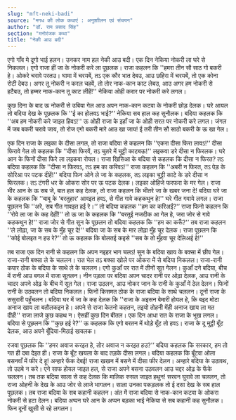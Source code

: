```yaml
---
slug: "mft-neki-badi"
source: "मगध की लोक कथाएं : अनुशाीलन एवं संचयन"
author: "डॉ. राम प्रसाद सिंह"
section: "मनोरंजक कथा"
title: "नेकी आउ बदी"
---
```

एगो गाँव मे दूगो भाई हलन। उनकर नाम हल नेकी आउ बदी। एक दिन नेकिया नोकरी ला घरे से निकलल। एगो राजा हीं जा के नोकरी करे ला पूछलक। राजा कहलन कि ''हमरा तीन सौ साठ गो बकरी हे। ओकरे चरावे परतउ। घामा में चरयबें, तऽ एक कौर भात देबउ, आउ छहिरा में चरयबें, तो एक कोना रोटी देबउ। अगर तू नोकरी न करल चहवें, तो तोर नाक-कान काट लेबउ, आउ अगर हम नोकरी से हटैबउ, तो हम्मर नाक-कान तू काट लीहें!'' नेकिया ओही करार पर नोकरी करे लगल। 

कुछ दिना के बाद ऊ नोकरी से उबिया गेल आउ अपन नाक-कान कटवा के नोकरी छोड़ देलक। घरे आयल तो बदिया देख के पूछलक कि ''ई का होलवऽ भाई?'’ नेकिया सब हाल कह सुनौलक। बदिया कहलक कि ''अब हम नोकरी करे जाइत हिवऽ!'' ऊ ओही राजा के इहाँ जा के ओही सरत पर नोकरी करे लगल। जंगल में जब बकरी चरावे जाय, तो रोज एगो बकरी मारे आउ खा जाय! ई तरी तीन सौ साठो बकरी के ऊ खा गेल।

एक दिन राजा के लइका के दीसा लगल, तो राजा बदिया से कहलन कि ''एकरा दीसा फिरा लावऽ!'’ दीसा फिरावे गेल तो कहलक कि ''दीसा फिरवें, तऽ चुतरे में चुट्टी काटबऊ!'' लइकवा डरे दीसा न फिरलक। घरे आन के फिनों दीसा फिरे ला लइकवा रोयल। राजा खिसिआ के बदिया से कहलक कि दीसा न फिरत? तऽ बदिया कहलक कि ''दीसा न फिरवऽ, तऽ हम का करिवऽ!'' राजा कहलन कि ''अबरी न फिरत, तऽ पेड़ के सोरिआ पर पटक दीहें!'' बदिया फिन ओने ले जा के कहलक, तऽ लइका चुट्टी काटे के डरे दीसा न फिरलक। तऽ टंगरी धर के ओकरा सोर पर ऊ पटक देलक। लइका ओहिजे फरफरा के मर गेल। राजा भीर आन के ऊ सब जे, बात हल कह देलक, तो राजा कहलन कि भीतरे जा के खबर जना दे! बदिया घरे जा के कहलक कि ''बाबू के 'बरतुहार' आवइत हवऽ, से गीत गावे कहकथुन हे!'' घरे गीत गवाये लगल। राजा पूछलन कि ''अरे, सब गीत गावइत हई रे।'’ तो बदिया कहलक ''हम का करिअई?'’ राजा फिनो कहलन कि ''रोवे ला जा के कह देहीं!'' तो ऊ जा के कहलक कि ''बरतुई नजदीक आ गेल हे, जरा जोर से गावे कहकथुन हे!'' राजा जोर से गीत सुन के पूछलन तो बदिया कहलक कि ''हम का करूँ?'’ तब राजा कहलन ''ले लोढ़ा, जा के सब के मुँह चूर दे!'' बदिया जा के सब के मार लोढ़ा मुँह चूर देलक। राजा पूछलन कि ''कोई बोलइत न हउ रे?'’ तो ऊ कहलक कि बोलतई कइसे ''सब के तो मुँहवा चूर देलिअई हे!'' 

तब राजा एक दिन रानी से कहलन कि अपन नइहर भाग चलऽ! सुन के बदिया खाय के बक्सा में छीप गेल। राजा-रानी बक्सा ले के चललन। रात भेल तऽ बक्सा खोले पर ओकरा में से बदिया निकलल। राजा-रानी कपार ठोक के बदिया के साथे ले के चललन। एगो कुआँ पर रात में तीनों सूत गेलन। कुआँ दने बदिया, बीच में रानी आउ बगल में राजा सूतलन। नीन पड़ला पर बदिया अपन चादर रानी पर ओढ़ा देलक, आउ रानी के चादर अपने ओढ़ के बीच में सूत गेल। राजा उठलन, आउ नोकर जान के रानी के कुआँ में ठेल देलन। फिनों रानी के उठवलन तो बदिया निकलल। फिनों किसमत ठोक के राजा बदिया के साथे चललन। दूनों राजा के ससुरारी पहुँचलन। बदिया घर में जा के कह देलक कि ''राजा के अइसन बेमारी होयल हे, कि बइद मोटा अनाज खाय ला बतौलकइन हे। अपने से राजा केतनो कहतन, तइयो तोहनी मेंही अनाज खाय ला मत दीहँ!'' राजा लाजे कुछ कहथ न। ऐसहीं कुछ दिन बीतल। एक दिन आधा रात के राजा के भूख लगल। बदिया से पूछलन कि ''कुछ हई रे?'’ ऊ कहलक कि एगो बरतन में थोड़े बूँट तो हवऽ। राजा के दू मुट्ठी बूँट देलक, आउ अपने बूँदिया-मिठाई खयलक।

रजवा पूछलक कि ''हमर अवाज करइत हे, तोर अवाज न करइत हउ?'’ बदिया कहलक कि सरकार, हम तो गत ही दबा देइत ही। राजा के बूँट खयला के बाद तड़के दीसा लगल। बदिया कहलक कि बूँटवा ओला बसनवाँ में फीर दे हू! अन्हारे फेंक देबई! राजा खखन में बसने में दीसा फीर देलन। अन्हारे बदिया के उठावथ, तो उठबे न करे। एने साफ होयल जाइत हल, से राजा अपने बसना उठवलन आउ चद्दर ओढ़ के फेंके चललन। तब तक बदिया साला से कह देलक कि मालिक रुसल जाइत हथुन! सरवन घुरावे ला चललन, तो राजा ओहनी के देख के आउ जोर से लाजे भागलन। साला उनका पकड़लक तो ई दसा देख के सब हाल पूछलक। तब राजा बदिया के सब कहानी कहलन। अंत में राजा बदिया से नाक-कान कटवा के ओकरा नोकरी से हटा देलन। बदिया अप्पन घरे आन के अप्पन बड़का भाई नेकिया से सब कहानी कह सुनौलक। फिन दूनों खुसी से रहे लगलन। 